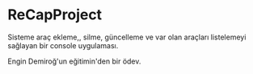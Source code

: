 # ReCapProject
Sisteme araç ekleme,, silme, güncelleme ve var olan araçları listelemeyi sağlayan bir console uygulaması.

Engin Demiroğ'un eğitimin'den bir ödev.
